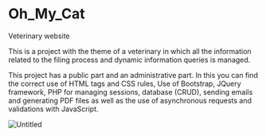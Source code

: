 # Oh_My_Cat
Veterinary website

This is a project with the theme of a veterinary in which all the information related to the filing process and dynamic information queries is managed.

This project has a public part and an administrative part. In this you can find the correct use of HTML tags and CSS rules, Use of Bootstrap, JQuery framework, PHP for managing sessions, database (CRUD), sending emails and generating PDF files as well as the use of asynchronous requests and validations with JavaScript.
    
    
    
    

![Untitled](https://user-images.githubusercontent.com/96964349/186794879-2b9719cd-7b32-49a2-8b2f-07eed40a5558.png)
